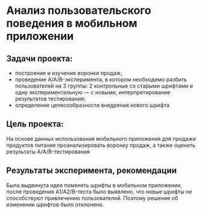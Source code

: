 # Анализ пользовательского поведения в мобильном приложении
## Задачи проекта:
* построение и изучение воронки продаж;
* проведение A/A/B-эксперимента, в котором необходимо разбить пользователей на 3 группы: 2 контрольные со старыми шрифтами и одну экспериментальную — с новыми, интерпретирование результатов тестирования;
* определение целесообразности внедрения нового шрифта
## Цель проекта: 
На основе данных использования мобильного приложения для продажи продуктов питания проанализировать воронку продаж, а также оценить результаты A/A/B-тестирования
## Результаты эксперимента, рекомендации
Была выдвинута идея поменять шрифты в мобильном приложении, после проведения A1/A2/B-теста было выявлено, что новые шрифты не способствуют привлечению пользователей. Поэтому решение об изменении шрифтов было отклонено. 

